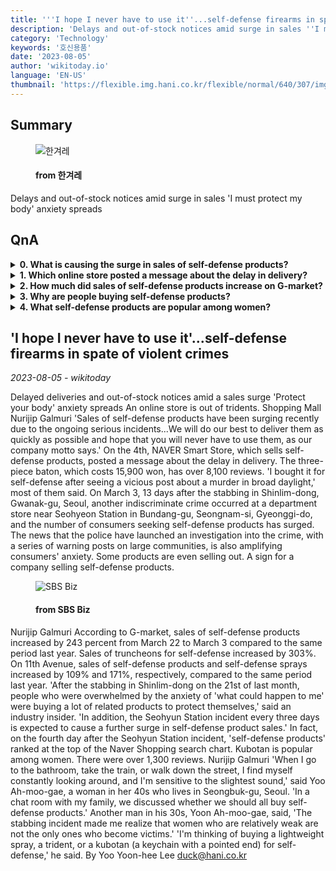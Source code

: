```yaml
---
title: '''I hope I never have to use it''...self-defense firearms in spate of violent crimes'
description: 'Delays and out-of-stock notices amid surge in sales ''I must protect my body'' anxiety spreads'
category: 'Technology'
keywords: '호신용품'
date: '2023-08-05'
author: 'wikitoday.io'
language: 'EN-US'
thumbnail: 'https://flexible.img.hani.co.kr/flexible/normal/640/307/imgdb/original/2023/0804/20230804502176.jpg'
---
```


## Summary



<figure>
    <img src="https://flexible.img.hani.co.kr/flexible/normal/640/307/imgdb/original/2023/0804/20230804502176.jpg" alt="한겨레" />
    <figcaption>
        <h4> from 한겨레</h4>
    </figcaption>
</figure>


Delays and out-of-stock notices amid surge in sales 'I must protect my body' anxiety spreads


## QnA


<details>
    <summary><b>0. What is causing the surge in sales of self-defense products?</b></summary>
    The surge in sales of self-defense products is being caused by ongoing serious incidents and the anxiety of individuals wanting to protect themselves.
</details>

<details>
    <summary><b>1. Which online store posted a message about the delay in delivery?</b></summary>
    NAVER Smart Store, which sells self-defense products, posted a message about the delay in delivery.
</details>

<details>
    <summary><b>2. How much did sales of self-defense products increase on G-market?</b></summary>
    Sales of self-defense products on G-market increased by 243 percent from March 22 to March 3 compared to the same period last year.
</details>

<details>
    <summary><b>3. Why are people buying self-defense products?</b></summary>
    People are buying self-defense products due to the anxiety of potential harm and the need to protect themselves.
</details>

<details>
    <summary><b>4. What self-defense products are popular among women?</b></summary>
    Kubotan, a keychain with a pointed end, is popular among women for self-defense.
</details>



## 'I hope I never have to use it'...self-defense firearms in spate of violent crimes

_2023-08-05 - wikitoday_

Delayed deliveries and out-of-stock notices amid a sales surge 'Protect your body' anxiety spreads An online store is out of tridents. Shopping Mall Nurijip Galmuri 'Sales of self-defense products have been surging recently due to the ongoing serious incidents...We will do our best to deliver them as quickly as possible and hope that you will never have to use them, as our company motto says.' On the 4th, NAVER Smart Store, which sells self-defense products, posted a message about the delay in delivery. The three-piece baton, which costs 15,900 won, has over 8,100 reviews. 'I bought it for self-defense after seeing a vicious post about a murder in broad daylight,' most of them said. On March 3, 13 days after the stabbing in Shinlim-dong, Gwanak-gu, Seoul, another indiscriminate crime occurred at a department store near Seohyeon Station in Bundang-gu, Seongnam-si, Gyeonggi-do, and the number of consumers seeking self-defense products has surged. The news that the police have launched an investigation into the crime, with a series of warning posts on large communities, is also amplifying consumers' anxiety. Some products are even selling out. A sign for a company selling self-defense products.


<figure>
    <img src="https://img.biz.sbs.co.kr/upload/2023/08/04/ixf1691116949643.jpg" alt="SBS Biz" />
    <figcaption>
        <h4> from SBS Biz</h4>
    </figcaption>
</figure>


Nurijip Galmuri According to G-market, sales of self-defense products increased by 243 percent from March 22 to March 3 compared to the same period last year. Sales of truncheons for self-defense increased by 303%. On 11th Avenue, sales of self-defense products and self-defense sprays increased by 109% and 171%, respectively, compared to the same period last year. 'After the stabbing in Shinlim-dong on the 21st of last month, people who were overwhelmed by the anxiety of 'what could happen to me' were buying a lot of related products to protect themselves,' said an industry insider. 'In addition, the Seohyun Station incident every three days is expected to cause a further surge in self-defense product sales.' In fact, on the fourth day after the Seohyun Station incident, 'self-defense products' ranked at the top of the Naver Shopping search chart. Kubotan is popular among women. There were over 1,300 reviews. Nurijip Galmuri 'When I go to the bathroom, take the train, or walk down the street, I find myself constantly looking around, and I'm sensitive to the slightest sound,' said Yoo Ah-moo-gae, a woman in her 40s who lives in Seongbuk-gu, Seoul. 'In a chat room with my family, we discussed whether we should all buy self-defense products.' Another man in his 30s, Yoon Ah-moo-gae, said, 'The stabbing incident made me realize that women who are relatively weak are not the only ones who become victims.' 'I'm thinking of buying a lightweight spray, a trident, or a kubotan (a keychain with a pointed end) for self-defense,' he said. By Yoo Yoon-hee Lee duck@hani.co.kr
